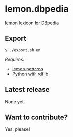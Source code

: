 # lemon.dbpedia

<a href="http://lemon-model.net/">lemon</a> lexicon for <a href="http://dbpedia.org">DBpedia</a>

## Export
```
$ ./export.sh en
```

*Requires:*

* <a href="https://github.com/jmccrae/lemon.patterns">lemon.patterns</a>
* Python with <a href="https://github.com/RDFLib/rdflib">rdflib</a>

## Latest release

None yet.

## Want to contribute?

Yes, please!

